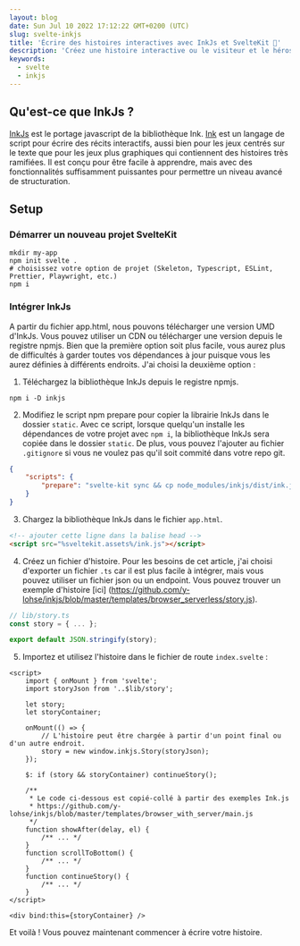 ```yaml
---
layout: blog
date: Sun Jul 10 2022 17:12:22 GMT+0200 (UTC)
slug: svelte-inkjs
title: 'Écrire des histoires interactives avec InkJs et SvelteKit 🎢'
description: 'Créez une histoire interactive ou le visiteur et le héros de son parcours, avec InkJs et SvelteKit.'
keywords:
  - svelte
  - inkjs
---
```


## Qu'est-ce que InkJs ?

[InkJs](https://github.com/y-lohse/inkjs) est le portage javascript de la bibliothèque Ink. [Ink](https://github.com/inkle/ink) est un langage de script pour écrire des récits interactifs, aussi bien pour les jeux centrés sur le texte que pour les jeux plus graphiques qui contiennent des histoires très ramifiées. Il est conçu pour être facile à apprendre, mais avec des fonctionnalités suffisamment puissantes pour permettre un niveau avancé de structuration.

## Setup

### Démarrer un nouveau projet SvelteKit

```shell
mkdir my-app
npm init svelte .
# choisissez votre option de projet (Skeleton, Typescript, ESLint, Prettier, Playwright, etc.)
npm i
```

### Intégrer InkJs

A partir du fichier app.html, nous pouvons télécharger une version UMD d'InkJs. Vous pouvez utiliser un CDN ou télécharger une version depuis le registre npmjs. Bien que la première option soit plus facile, vous aurez plus de difficultés à garder toutes vos dépendances à jour puisque vous les aurez définies à différents endroits. J'ai choisi la deuxième option :

1. Téléchargez la bibliothèque InkJs depuis le registre npmjs.

```shell
npm i -D inkjs
```

2. Modifiez le script npm prepare pour copier la librairie InkJs dans le dossier `static`. Avec ce script, lorsque quelqu'un installe les dépendances de votre projet avec `npm i`, la bibliothèque InkJs sera copiée dans le dossier `static`. De plus, vous pouvez l'ajouter au fichier `.gitignore` si vous ne voulez pas qu'il soit commité dans votre repo git.

```json
{
	"scripts": {
		"prepare": "svelte-kit sync && cp node_modules/inkjs/dist/ink.js ./static/ink.js"
	}
}
```

3. Chargez la bibliothèque InkJs dans le fichier `app.html`.

```html
<!-- ajouter cette ligne dans la balise head -->
<script src="%sveltekit.assets%/ink.js"></script>
```

4. Créez un fichier d'histoire. Pour les besoins de cet article, j'ai choisi d'exporter un fichier `.ts` car il est plus facile à intégrer, mais vous pouvez utiliser un fichier json ou un endpoint. Vous pouvez trouver un exemple d'histoire [ici] (https://github.com/y-lohse/inkjs/blob/master/templates/browser_serverless/story.js).

```typescript
// lib/story.ts
const story = { ... };

export default JSON.stringify(story);
```

5. Importez et utilisez l'histoire dans le fichier de route `index.svelte` :

```svelte
<script>
	import { onMount } from 'svelte';
	import storyJson from '..$lib/story';

	let story;
	let storyContainer;

	onMount(() => {
		// L'histoire peut être chargée à partir d'un point final ou d'un autre endroit.
		story = new window.inkjs.Story(storyJson);
	});

	$: if (story && storyContainer) continueStory();

	/**
	 * Le code ci-dessous est copié-collé à partir des exemples Ink.js
	 * https://github.com/y-lohse/inkjs/blob/master/templates/browser_with_server/main.js
	 */
	function showAfter(delay, el) {
		/** ... */
	}
	function scrollToBottom() {
		/** ... */
	}
	function continueStory() {
		/** ... */
	}
</script>

<div bind:this={storyContainer} />
```

Et voilà ! Vous pouvez maintenant commencer à écrire votre histoire.
